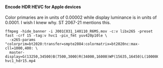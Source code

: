 #### Encode HDR HEVC for Apple devices
Color primaries are in units of 0.00002 while display luminance is in units of 0.0001.  I wish I knew why.  ST 2067-21 mentions this.

```
ffmpeg -hide_banner -i J001C031_140110_R6MS.mov -c:v libx265 -preset fast -crf 15 -tag:v hvc1 -pix_fmt yuv420p10le \
  -x265-params "colorprim=bt2020:transfer=smpte2084:colormatrix=bt2020nc:max-cll=1000,400: \
  master-display=G(13250,34500)B(7500,3000)R(34000,16000)WP(15635,16450)L(10000000,50)" hvc1_hdr15.mp4
```
